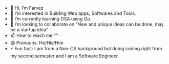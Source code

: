 - 👋 Hi, I’m Farvez
- 👀 I’m interested in Building Web apps, Softwares and Tools.
- 🌱 I’m currently learning DSA using Go.
- 💞️ I’m looking to collaborate on "New and unique ideas can be done, may be a startup idea"
- 📫 How to reach me ""
- 😄 Pronouns: He/His/Him
- ⚡ Fun fact: I am from a Non-CS background but doing coding right from my second semester and I am a Software Engineer.

<!---
farvez10/farvez10 is a ✨ special ✨ repository because its `README.md` (this file) appears on your GitHub profile.
You can click the Preview link to take a look at your changes.
--->
